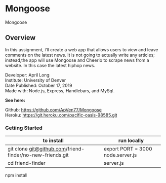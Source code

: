 # Mongoose
Mongoose

## Overview
In this assignment, I'll create a web app that allows users to view and leave comments on the latest news. It is not going to actually write any articles; instead,the app will use Mongoose and Cheerio  to scrape news from a website. In this case the latest hiphop news. 

Developer: April Long <br>
Institute: University of Denver <br>
Date Published: October 17, 2019 <br>
Made with: Node.js, Express, Handlebars, and MySql.


**See here:**

Github: https://github.com/ApVen77/Mongoose <br>
Heroku: https://git.heroku.com/pacific-oasis-98585.git

### Getiing Started

**to install**  | **run locally**  
----------------| ----------------
git clone git@github.com/friend-finder/no-new-friends.git | export PORT = 3000   node.server.js
cd friend-finder                                          | server.js
npm install   
